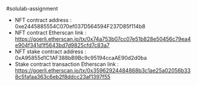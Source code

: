 #solulab-assignment
- NFT contract address : 0xe2445885554C070ef037D564594F237D85f114b8
- NFT contract Etherscan link : https://goerli.etherscan.io/tx/0x74a753b07cc07e51b828e50456c79ea4e904f341d1f5643bd7d9825cfd7c83a7
- NFT stake contract address : 0xA95855d1C1AF388bB9Bc9c95194ccaAE90d2d0ba
- Stake contract transaction Etherscan link : https://goerli.etherscan.io/tx/0x35962924484868b3c1ae25a02056b338c5fafaa363c6eb2f8ddcc23af1397f55

